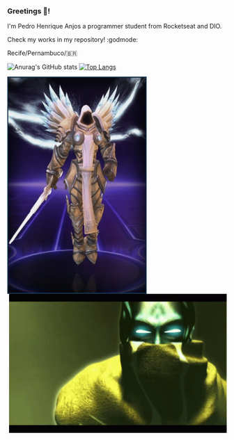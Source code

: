 ### Greetings 👋! 
I'm Pedro Henrique Anjos a programmer student from Rocketseat and DIO.

Check my works in my repository! :godmode:

Recife/Pernambuco/:brazil:
<a href="https://bnetcmsus-a.akamaihd.net/cms/content_folder_media/K7OAXTSFBE4T1395451232258.gif" width="400"></a>
<a href="" width="400"></a>

![Anurag's GitHub stats](https://github-readme-stats.vercel.app/api?username=Yenjix&show_icons=true&theme=dark)
[![Top Langs](https://github-readme-stats.vercel.app/api/top-langs/?username=Yenjix&layout=compact&langs_count=8)](https://github.com/anuraghazra/github-readme-stats)


<p><img align="left" src="https://github.com/Yenjix/Yenjix/blob/main/tyrael.gif" width="320" height="500"/></p>
<p><img align="right" src="https://github.com/Yenjix/Yenjix/blob/main/legacy-of-kain-raziel.gif" width="500" height="320"/></p>


   <!--
<a href="URL_REDIRECT" target="blank"><img align="center" src="URL_TO_YOUR_IMAGE" height="100" /></a>
**Yenjix/Yenjix** is a ✨ _special_ ✨ repository because its `README.md` (this file) appears on your GitHub profile.

Here are some ideas to get you started:

- 🔭 I’m currently working on ...
- 🌱 I’m currently learning ...
- 👯 I’m looking to collaborate on ...
- 🤔 I’m looking for help with ...
- 💬 Ask me about ...
- 📫 How to reach me: ...
- 😄 Pronouns: ...
- ⚡ Fun fact: ...
-->
